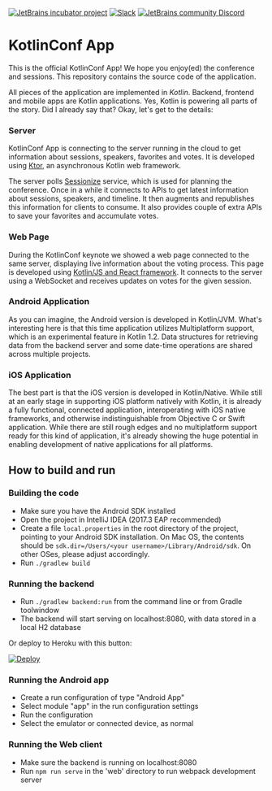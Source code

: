 [![JetBrains incubator project](http://jb.gg/badges/official.svg)](https://confluence.jetbrains.com/display/ALL/JetBrains+on+GitHub)
[![Slack][slack-badge]][slack-url]
[![JetBrains community Discord](https://goo.gl/xe5fjk)](https://discord.gg/X6xNzjx)

# KotlinConf App

This is the official KotlinConf App! We hope you enjoy(ed) the conference and sessions. This repository contains the source code of the application. 

All pieces of the application are implemented in *Kotlin*. Backend, frontend and mobile apps are Kotlin applications.
Yes, Kotlin is powering all parts of the story. Did I already say that? Okay, let's get to the details:

### Server

KotlinConf App is connecting to the server running in the cloud to get information about sessions,
speakers, favorites and votes. It is developed using [Ktor](http://ktor.io), an asynchronous Kotlin web framework.

The server polls [Sessionize](https://sessionize.com) service, which is used for planning the conference. 
Once in a while it connects to APIs to get latest information about sessions, speakers, and timeline. 
It then augments and republishes this information for clients to consume. 
It also provides couple of extra APIs to save your favorites and accumulate votes.

### Web Page

During the KotlinConf keynote we showed a web page connected to the same server, displaying live
information about the voting process. This page is developed using [Kotlin/JS and React framework](https://github.com/jetbrains/create-react-kotlin-app). It connects to
the server using a WebSocket and receives updates on votes for the given session. 

### Android Application

As you can imagine, the Android version is developed in Kotlin/JVM. What's interesting here is that this time
application utilizes Multiplatform support, which is an experimental feature in Kotlin 1.2. Data structures for 
retrieving data from the backend server and some date-time operations are shared across multiple projects.

### iOS Application

The best part is that the iOS version is developed in Kotlin/Native. While still at an early stage in supporting iOS 
platform natively with Kotlin, it is already a fully functional, connected application, interoperating with iOS 
native frameworks, and otherwise indistinguishable from Objective C or Swift application. While there are still
rough edges and no multiplatform support ready for this kind of application, it's already showing the huge potential
in enabling development of native applications for all platforms.

## How to build and run

### Building the code

 * Make sure you have the Android SDK installed
 * Open the project in IntelliJ IDEA (2017.3 EAP recommended)
 * Create a file `local.properties` in the root directory of the project, pointing to your Android SDK installation. On Mac OS,
the contents should be `sdk.dir=/Users/<your username>/Library/Android/sdk`. On other OSes, please adjust accordingly.
 * Run `./gradlew build`

### Running the backend
 
 * Run `./gradlew backend:run` from the command line or from Gradle toolwindow
 * The backend will start serving on localhost:8080, with data stored in a local H2 database

Or deploy to Heroku with this button:

[![Deploy](https://www.herokucdn.com/deploy/button.svg)](https://heroku.com/deploy)

### Running the Android app

 * Create a run configuration of type "Android App"
 * Select module "app" in the run configuration settings
 * Run the configuration
 * Select the emulator or connected device, as normal

### Running the Web client

 * Make sure the backend is running on localhost:8080
 * Run `npm run serve` in the 'web' directory to run webpack development server


[slack-url]: http://slack.kotlinlang.org
[slack-badge-broken]: http://slack.kotlinlang.org/badge.svg
[slack-badge]: https://goo.gl/6v9NMJ
